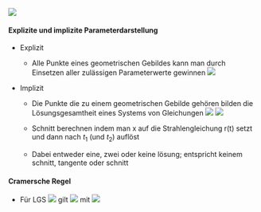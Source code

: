 
![](notationen.png)

#### Explizite und implizite Parameterdarstellung
- Explizit
	- Alle Punkte eines geometrischen Gebildes kann man durch Einsetzen aller zulässigen Parameterwerte gewinnen
		![](kreis_explizit.png)
		
- Implizit
	- Die Punkte die zu einem geometrischen Gebilde gehören bilden die Lösungsgesamtheit eines Systems von Gleichungen 
	![](kugel_implizit.png)
	![](kugel_implizit2.png)
	
	- Schnitt berechnen indem man x auf die Strahlengleichung r(t) setzt und dann nach $t_1$ (und $t_2$) auflöst
	- Dabei entweder eine, zwei oder keine lösung; entspricht keinem schnitt, tangente oder schnitt

#### Cramersche Regel
- Für LGS
![](cramersche1.png)
	gilt
	![](cramersche2.png)
	mit
	![](cramersche3.png)

